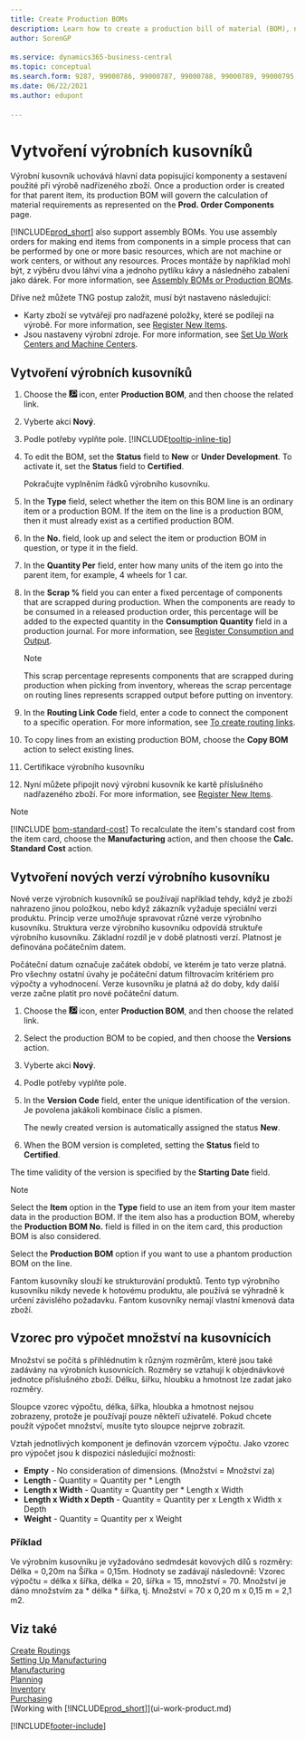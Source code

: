 ```yaml
---
title: Create Production BOMs
description: Learn how to create a production bill of material (BOM), new versions of a production BOM, and how to use the quantity calculation formula.
author: SorenGP

ms.service: dynamics365-business-central
ms.topic: conceptual
ms.search.form: 9287, 99000786, 99000787, 99000788, 99000789, 99000795, 99000797, 99000800, 99000809, 99000811, 99000812, 99000818
ms.date: 06/22/2021
ms.author: edupont

---
```

# Vytvoření výrobních kusovníků

Výrobní kusovník uchovává hlavní data popisující komponenty a sestavení použité při výrobě nadřízeného zboží. Once a production order is created for that parent item, its production BOM will govern the calculation of material requirements as represented on the **Prod. Order Components** page.

[!INCLUDE[prod_short](includes/prod_short.md)]  also support assembly BOMs. You use assembly orders for making end items from components in a simple process that can be performed by one or more basic resources, which are not machine or work centers, or without any resources. Proces montáže by například mohl být, z výběru dvou láhví vína a jednoho pytlíku kávy a následného zabalení jako dárek. For more information, see [Assembly BOMs or Production BOMs](inventory-how-work-boms.md#assembly-boms-or-production-boms).

Dříve než můžete TNG postup založit, musí být nastaveno následující:

- Karty zboží se vytvářejí pro nadřazené položky, které se podílejí na výrobě. For more information, see [Register New Items](inventory-how-register-new-items.md).
- Jsou nastaveny výrobní zdroje. For more information, see [Set Up Work Centers and Machine Centers](production-how-to-set-up-work-and-machine-centers.md).

## Vytvoření výrobních kusovníků

1. Choose the ![Lightbulb that opens the Tell Me feature.](media/ui-search/search_small.png "Tell me what you want to do") icon, enter **Production BOM**, and then choose the related link.
2. Vyberte akci **Nový**.
3. Podle potřeby vyplňte pole. [!INCLUDE[tooltip-inline-tip](includes/tooltip-inline-tip_md.md)]
4. To edit the BOM, set the **Status** field to **New** or **Under Development**. To activate it, set the **Status** field to **Certified**.

   Pokračujte vyplněním řádků výrobního kusovníku.
5. In the **Type** field, select whether the item on this BOM line is an ordinary item or a production BOM. If the item on the line is a production BOM, then it must already exist as a certified production BOM.
6. In the **No.** field, look up and select the item or production BOM in question, or type it in the field.
7. In the **Quantity Per** field, enter how many units of the item go into the parent item, for example, 4 wheels for 1 car.
8. In the **Scrap %** field you can enter a fixed percentage of components that are scrapped during production. When the components are ready to be consumed in a released production order, this percentage will be added to the expected quantity in the **Consumption Quantity** field in a production journal. For more information, see [Register Consumption and Output](production-how-to-register-consumption-and-output.md).

   > [!NOTE]  
   > This scrap percentage represents components that are scrapped during production when picking from inventory, whereas the scrap percentage on routing lines represents scrapped output before putting on inventory.

9. In the **Routing Link Code** field, enter a code to connect the component to a specific operation. For more information, see [To create routing links](production-how-to-create-routings.md#to-create-routing-links).
10. To copy lines from an existing production BOM, choose the **Copy BOM** action to select existing lines.
11. Certifikace výrobního kusovníku
12. Nyní můžete připojit nový výrobní kusovník ke kartě příslušného nadřazeného zboží. For more information, see [Register New Items](inventory-how-register-new-items.md).

> [!NOTE]  
> [!INCLUDE [bom-standard-cost](includes/bom-standard-cost.md)] To recalculate the item's standard cost from the item card, choose the **Manufacturing** action, and then choose the **Calc. Standard Cost** action.

## Vytvoření nových verzí výrobního kusovníku

Nové verze výrobních kusovníků se používají například tehdy, když je zboží nahrazeno jinou položkou, nebo když zákazník vyžaduje speciální verzi produktu. Princip verze umožňuje spravovat různé verze výrobního kusovníku. Struktura verze výrobního kusovníku odpovídá struktuře výrobního kusovníku. Základní rozdíl je v době platnosti verzí. Platnost je definována počátečním datem.

Počáteční datum označuje začátek období, ve kterém je tato verze platná. Pro všechny ostatní úvahy je počáteční datum filtrovacím kritériem pro výpočty a vyhodnocení. Verze kusovníku je platná až do doby, kdy další verze začne platit pro nové počáteční datum.

1. Choose the ![Lightbulb that opens the Tell Me feature.](media/ui-search/search_small.png "Tell me what you want to do") icon, enter **Production BOM**, and then choose the related link.
2. Select the production BOM to be copied, and then choose the **Versions** action.
3. Vyberte akci **Nový**.
4. Podle potřeby vyplňte pole.
5. In the **Version Code** field, enter the unique identification of the version. Je povolena jakákoli kombinace číslic a písmen.

   The newly created version is automatically assigned the status **New**.
6. When the BOM version is completed, setting the **Status** field to **Certified**.

The time validity of the version is specified by the **Starting Date** field.

> [!NOTE]  
> Select the **Item** option in the **Type** field to use an item from your item master data in the production BOM. If the item also has a production BOM, whereby the **Production BOM No.** field is filled in on the item card, this production BOM is also considered.
>
> Select the **Production BOM** option if you want to use a phantom production BOM on the line.
>
> Fantom kusovníky slouží ke strukturování produktů. Tento typ výrobního kusovníku nikdy nevede k hotovému produktu, ale používá se výhradně k určení závislého požadavku. Fantom kusovníky nemají vlastní kmenová data zboží.

## Vzorec pro výpočet množství na kusovnících

Množství se počítá s přihlédnutím k různým rozměrům, které jsou také zadávány na výrobních kusovnících. Rozměry se vztahují k objednávkové jednotce příslušného zboží. Délku, šířku, hloubku a hmotnost lze zadat jako rozměry.

Sloupce vzorec výpočtu, délka, šířka, hloubka a hmotnost nejsou zobrazeny, protože je používají pouze někteří uživatelé. Pokud chcete použít výpočet množství, musíte tyto sloupce nejprve zobrazit.

Vztah jednotlivých komponent je definován vzorcem výpočtu. Jako vzorec pro výpočet jsou k dispozici následující možnosti:

- **Empty** - No consideration of dimensions. (Množství = Množství za)
- **Length** - Quantity = Quantity per * Length
- **Length x Width** - Quantity = Quantity per * Length x Width
- **Length x Width x Depth** - Quantity = Quantity per x Length x Width x Depth
- **Weight** - Quantity = Quantity per x Weight

### Příklad

Ve výrobním kusovníku je vyžadováno sedmdesát kovových dílů s rozměry: Délka = 0,20m na Šířka = 0,15m. Hodnoty se zadávají následovně: Vzorec výpočtu = délka x šířka, délka = 20, šířka = 15, množství = 70. Množství je dáno množstvím za * délka * šířka, tj. Množství = 70 x 0,20 m x 0,15 m = 2,1 m2.

## Viz také

[Create Routings](production-how-to-create-routings.md)   
[Setting Up Manufacturing](production-configure-production-processes.md)  
[Manufacturing](production-manage-manufacturing.md)    
[Planning](production-planning.md)   
[Inventory](inventory-manage-inventory.md)  
[Purchasing](purchasing-manage-purchasing.md)  
[Working with [!INCLUDE[prod_short](includes/prod_short.md)]](ui-work-product.md)


[!INCLUDE[footer-include](includes/footer-banner.md)]